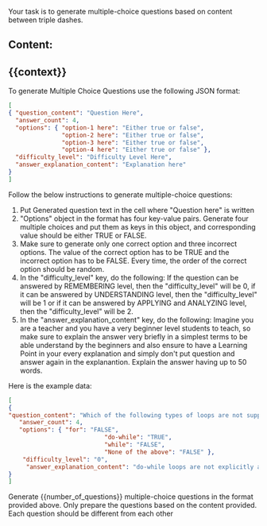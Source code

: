Your task is to generate multiple-choice questions based on content between triple dashes.

Content: 
---
{{context}}
---

To generate Multiple Choice Questions use the following JSON format: 

```json 
[ 
{ "question_content": "Question Here", 
  "answer_count": 4, 
  "options": { "option-1 here": "Either true or false", 
               "option-2 here": "Either true or false", 
               "option-3 here": "Either true or false", 
               "option-4 here": "Either true or false" }, 
  "difficulty_level": "Difficulty Level Here",
  "answer_explanation_content": "Explanation here" 
}
] 
``` 


Follow the below instructions to generate multiple-choice questions:

1. Put Generated question text in the cell where "Question here" is written
2. "Options" object in the format has four key-value pairs. Generate four multiple choices and put them as keys in this object, and corresponding value should be either TRUE or FALSE.
3. Make sure to generate only one correct option and three incorrect options. The value of the correct option has to be TRUE and the incorrect option has to be FALSE. Every time, the order of the correct option should be random. 
4. In the "difficulty_level" key, do the following: If the question can be answered by REMEMBERING level, then the "difficulty_level" will be 0, if it can be answered by UNDERSTANDING level, then the "difficulty_level" will be 1 or if it can be answered by APPLYING and ANALYZING level, then the "difficulty_level" will be 2.
5.  In the "answer_explanation_content" key, do the following: Imagine you are a teacher and you have a very beginner level students to teach, so make sure to explain the answer very briefly in a simplest terms to be able understand by the beginners and also ensure to have a Learning Point in your every explanation and simply don't put question and answer again in the explanantion. Explain the answer having up to 50 words.

Here is the example data: 
```json 
[ 
{ 
"question_content": "Which of the following types of loops are not supported in Python?", 
   "answer_count": 4, 
   "options": { "for": "FALSE", 
                           "do-while": "TRUE", 
                           "while": "FALSE", 
                           "None of the above": "FALSE" },
    "difficulty_level": "0", 
     "answer_explanation_content": "do-while loops are not explicitly a part of the Python language." 
}
] 
 ```

Generate {{number_of_questions}} multiple-choice questions in the format provided above. Only prepare the questions based on the content provided. Each question should be different from each other